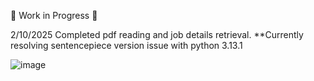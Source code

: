 🚧 Work in Progress 🚧

2/10/2025
Completed pdf reading and job details retrieval.
**Currently resolving sentencepiece version issue with python 3.13.1

![image](https://github.com/user-attachments/assets/d487eef5-a1b1-48be-bafa-a1dee3721bb2)

